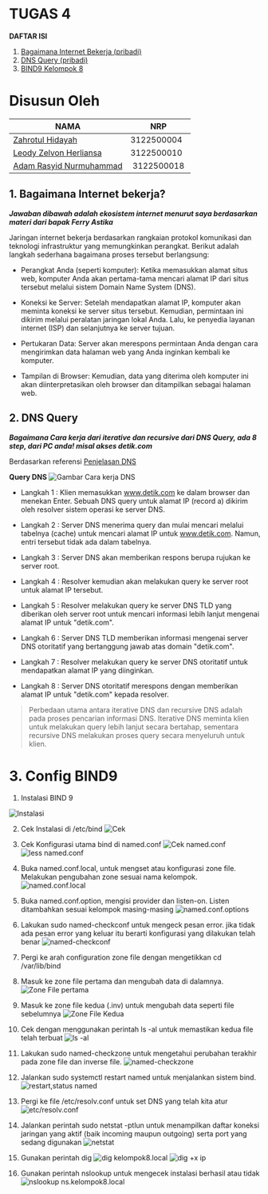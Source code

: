 # TUGAS 4

**DAFTAR ISI**

1. [Bagaimana Internet Bekerja (pribadi)](#bagaimana-internet-bekerja)
2. [DNS Query (pribadi)](#2-dns-query)
3. [BIND9 Kelompok 8](#3-config-bind9)

# Disusun Oleh

| NAMA | NRP |
| ---- | --- |
| [Zahrotul Hidayah](https://github.com/zah1703)| 3122500004 |
| [Leody Zelvon Herliansa](https://github.com/Leodyz)| 3122500010 |
| [Adam Rasyid Nurmuhammad](https://github.com/adamrasyid01)| 3122500018 | 

## 1. Bagaimana Internet bekerja?

***Jawaban dibawah adalah ekosistem internet menurut saya berdasarkan materi dari bapak Ferry Astika***

Jaringan internet bekerja berdasarkan rangkaian protokol komunikasi dan teknologi infrastruktur yang memungkinkan perangkat. Berikut adalah langkah sederhana bagaimana proses tersebut berlangsung:

- Perangkat Anda (seperti komputer): Ketika memasukkan alamat situs web, komputer Anda akan pertama-tama mencari alamat IP dari situs tersebut melalui sistem Domain Name System (DNS).

- Koneksi ke Server: Setelah mendapatkan alamat IP, komputer akan meminta koneksi ke server situs tersebut. Kemudian, permintaan ini dikirim melalui peralatan jaringan lokal Anda. Lalu, ke penyedia layanan internet (ISP) dan selanjutnya ke server tujuan.

- Pertukaran Data: Server akan merespons permintaan Anda dengan cara mengirimkan data halaman web yang Anda inginkan kembali ke komputer.

- Tampilan di Browser: Kemudian, data yang diterima oleh komputer ini akan diinterpretasikan oleh browser dan ditampilkan sebagai halaman web.

## 2. DNS Query

***Bagaimana Cara kerja dari iterative dan recursive dari DNS Query, ada 8 step, dari PC anda! misal akses detik.com***

Berdasarkan referensi [Penjelasan DNS](https://www.hostinger.co.uk/tutorials/what-is-dns)

**Query DNS**
![Gambar Cara kerja DNS](https://github.com/adamrasyid01/SysAdmin-3122500018/blob/main/Tugas_4/assets/how-does-dns-work-1024x590.png)

- Langkah 1 : Klien memasukkan www.detik.com ke dalam browser dan menekan Enter. Sebuah DNS query untuk alamat IP (record a) dikirim oleh resolver sistem operasi ke server DNS.

- Langkah 2 : Server DNS menerima query dan mulai mencari melalui tabelnya (cache) untuk mencari alamat IP untuk www.detik.com. Namun, entri tersebut tidak ada dalam tabelnya.

- Langkah 3 : Server DNS akan memberikan respons berupa rujukan ke server root. 

- Langkah 4 : Resolver kemudian akan melakukan query ke server root untuk alamat IP tersebut.

- Langkah 5 : Resolver melakukan query ke server DNS TLD yang diberikan oleh server root untuk mencari informasi lebih lanjut mengenai alamat IP untuk "detik.com".

- Langkah 6 : Server DNS TLD memberikan informasi mengenai server DNS otoritatif yang bertanggung jawab atas domain "detik.com".

- Langkah 7 : Resolver melakukan query ke server DNS otoritatif untuk mendapatkan alamat IP yang diinginkan.

- Langkah 8 : Server DNS otoritatif merespons dengan memberikan alamat IP untuk "detik.com" kepada resolver.


> Perbedaan utama antara iterative DNS dan recursive DNS adalah pada proses pencarian informasi DNS. Iterative DNS meminta klien untuk melakukan query lebih lanjut secara bertahap, sementara recursive DNS melakukan proses query secara menyeluruh untuk klien.

# 3. Config BIND9

1. Instalasi  BIND 9

![Instalasi](https://github.com/adamrasyid01/SysAdmin-3122500018/blob/main/Tugas_4/assets/1.sudoaptbind9.png)

2. Cek Instalasi di  /etc/bind
![Cek](https://github.com/adamrasyid01/SysAdmin-3122500018/blob/main/Tugas_4/assets/2.cd_etc_bind%20ls-al.png)

3. Cek Konfigurasi utama bind di named.conf
![Cek named.conf](https://github.com/adamrasyid01/SysAdmin-3122500018/blob/main/Tugas_4/assets/4.named_conf.png)
![less named.conf](https://github.com/adamrasyid01/SysAdmin-3122500018/blob/main/Tugas_4/assets/3.less_named.conf.png)

4. Buka named.conf.local, untuk mengset atau konfigurasi zone file. Melakukan pengubahan zone sesuai nama kelompok.
![named.conf.local](https://github.com/adamrasyid01/SysAdmin-3122500018/blob/main/Tugas_4/assets/5.nano_named_conf_local.png)

5. Buka named.conf.option, mengisi provider dan listen-on. Listen ditambahkan sesuai kelompok masing-masing
![named.conf.options](https://github.com/adamrasyid01/SysAdmin-3122500018/blob/main/Tugas_4/assets/5.nano_named_conf_options.png)

6. Lakukan sudo named-checkconf untuk mengeck pesan error. jika tidak ada pesan error yang keluar itu berarti konfigurasi yang dilakukan telah benar
![named-checkconf](https://github.com/adamrasyid01/SysAdmin-3122500018/blob/main/Tugas_4/assets/6.named_checkconf.png)

7. Pergi ke arah configuration zone file dengan mengetikkan cd /var/lib/bind

8. Masuk ke zone file pertama dan mengubah data di dalamnya.
![Zone File pertama](https://github.com/adamrasyid01/SysAdmin-3122500018/blob/main/Tugas_4/assets/7.nano_dbkelompok8local.png)

9. Masuk ke zone file kedua (.inv) untuk mengubah data seperti file sebelumnya
![Zone File Kedua](https://github.com/adamrasyid01/SysAdmin-3122500018/blob/main/Tugas_4/assets/8.nano_dbkelompok8localinv.png)

10. Cek dengan menggunakan perintah ls -al untuk memastikan kedua file telah terbuat
![ls -al](https://github.com/adamrasyid01/SysAdmin-3122500018/blob/main/Tugas_4/assets/9.ls-al_setelahbuat_dbkelompok8local.png)

11. Lakukan sudo named-checkzone untuk mengetahui perubahan terakhir pada zone file dan inverse file. 
![named-checkzone](https://github.com/adamrasyid01/SysAdmin-3122500018/blob/main/Tugas_4/assets/10.namedcheckzone_kelompok8.local_db.kelompok8.local.png)

12. Jalankan sudo systemctl restart named untuk menjalankan sistem bind.
![restart,status named](https://github.com/adamrasyid01/SysAdmin-3122500018/blob/main/Tugas_4/assets/11.sudo_systemctl_restart%2Cstatus_named.png)

13. Pergi ke file /etc/resolv.conf untuk set DNS yang telah kita atur
![etc/resolv.conf](https://github.com/adamrasyid01/SysAdmin-3122500018/blob/main/Tugas_4/assets/new12.sudo_nano_etcresolvconf.png)

14. Jalankan perintah sudo netstat -ptlun untuk menampilkan daftar koneksi jaringan yang aktif (baik incoming maupun outgoing) serta port yang sedang digunakan
![netstat](https://github.com/adamrasyid01/SysAdmin-3122500018/blob/main/Tugas_4/assets/13.sudo_netstat_ptlun.png)

15. Gunakan perintah dig
![dig kelompok8.local](https://github.com/adamrasyid01/SysAdmin-3122500018/blob/main/Tugas_4/assets/14.dig_kelompok8local.png)
![dig +x ip](https://github.com/adamrasyid01/SysAdmin-3122500018/blob/main/Tugas_4/assets/15.dig-x_192.168.136.10.png)

16. Gunakan perintah nslookup untuk mengecek instalasi berhasil atau tidak
![nslookup ns.kelompok8.local](https://github.com/adamrasyid01/SysAdmin-3122500018/blob/main/Tugas_4/assets/16.nslookup%20nskelompok8local.png)



